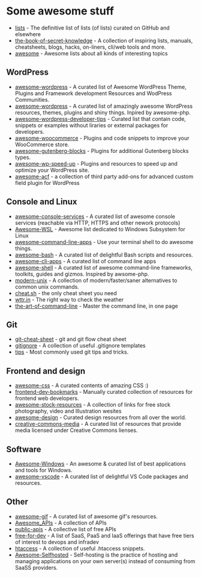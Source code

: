 # Some awesome stuff

- [lists](https://github.com/jnv/lists) - The definitive list of lists (of lists) curated on GitHub and elsewhere
- [the-book-of-secret-knowledge](https://github.com/trimstray/the-book-of-secret-knowledge) - A collection of inspiring lists, manuals, cheatsheets, blogs, hacks, on-liners, cli/web tools and more.
- [awesome](https://github.com/sindresorhus/awesome) - Awesome lists about all kinds of interesting topics 

## WordPress
- [awesome-wordpress](https://github.com/dropndot/awesome-wordpress) - A curated list of Awesome WordPress Theme, Plugins and Framework development Resources and WodPress Communities.
- [awesome-wordpress](https://github.com/miziomon/awesome-wordpress) - A curated list of amazingly awesome WordPress resources, themes, plugins and shiny things. Inpired by awesome-php. 
- [awesome-wordpress-developer-tips](https://github.com/Mte90/awesome-wordpress-developer-tips) - Curated list that contain code, snippets or examples without liraries or external packages for developers.
- [awesome-woocommerce](https://github.com/lukecav/awesome-woocommerce) - Plugins and code snippets to improve your WooCommerce store.
- [awesome-gutenberg-blocks](https://github.com/lukecav/awesome-gutenberg-blocks) - Plugins for additional Gutenberg blocks types.
- [awesome-wp-speed-up](https://github.com/lukecav/awesome-wp-speed-up) - Plugins and resources to speed up and optimize your WordPress site.
- [awesome-acf](https://github.com/navidkashani/awesome-acf) - a collection of third party add-ons for advanced custom field plugin for WordPress

## Console and Linux
- [awesome-console-services](https://github.com/chubin/awesome-console-services) - A curated list of awesome console services (reachable via HTTP, HTTPS and other nework protocols)
- [Awesome-WSL](https://github.com/sirredbeard/Awesome-WSL) - Awesome list dedicated to Windows Subsystem for Linux
- [awesome-command-line-apps](https://github.com/herrbischoff/awesome-command-line-apps) - Use your terminal shell to do awesome things.
- [awesome-bash](https://github.com/awesome-lists/awesome-bash) - A curated list of delightful Bash scripts and resources.
- [awesome-cli-apps](https://github.com/agarrharr/awesome-cli-apps) - A curated list of command line apps
- [awesome-shell](https://github.com/alebcay/awesome-shell) - A curated list of awesome command-line frameworks, toolkits, guides and gizmos. Inspired by awsome-php.
- [modern-unix](https://github.com/ibraheemdev/modern-unix) - A collection of modern/faster/saner alternatives to common unix commands.
- [cheat.sh](https://github.com/chubin/cheat.sh) - the only cheat sheet you need
- [wttr.in](https://github.com/chubin/wttr.in) - The right way to check the weather
- [the-art-of-command-line](https://github.com/jlevy/the-art-of-command-line) - Master the command line, in one page 

## Git
- [git-cheat-sheet](https://github.com/arslanbilal/git-cheat-sheet) - git and git flow cheat sheet
- [gitignore](https://github.com/github/gitignore) - A collection of useful .gitignore templates
- [tips](https://github.com/git-tips/tips) - Most commonly used git tips and tricks.

## Frontend and design
- [awesome-css](https://github.com/awesome-css-group/awesome-css) - A curated contents of amazing CSS :)
- [frontend-dev-bookmarks](https://github.com/dypsilon/frontend-dev-bookmarks) - Manually curated collection of resources for frontend web developers.
- [awesome-stock-resources](https://github.com/neutraltone/awesome-stock-resources) - A collection of links for free stock photography, video and Illustration wesites
- [awesome-design](https://github.com/gztchan/awesome-design) - Curated design resources from all over the world.
- [creative-commons-media](https://github.com/shime/creative-commons-media) - A curated list of resources that provide media licensed under Creative Commons lienses.

## Software
- [Awesome-Windows](https://github.com/Awesome-Windows/Awesome) - An awesome &amp; curated list of best applications and tools for Windows.
- [awesome-vscode](https://github.com/viatsko/awesome-vscode) - A curated list of delightful VS Code packages and resources.

## Other
- [awesome-gif](https://github.com/Kikobeats/awesome-gif) - A curated list of awesome gif's resources.
- [Awesome_APIs](https://github.com/TonnyL/Awesome_APIs) - A collection of APIs
- [public-apis](https://github.com/public-apis/public-apis) - A collective list of free APIs
- [free-for-dev](https://github.com/ripienaar/free-for-dev) - A list of SaaS, PaaS and IaaS offerings that have free tiers of interest to devops and infradev
- [htaccess](https://github.com/phanan/htaccess) - A collection of useful .htaccess snippets.
- [Awesome-Selfhosted](https://github.com/awesome-selfhosted/awesome-selfhosted) - Self-hosting is the practice of hosting and managing applications on your own server(s) instead of consuming from SaaSS providers.
